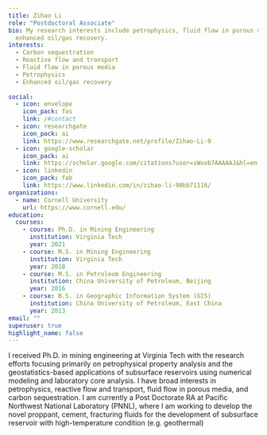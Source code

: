 ```yaml
---
title: Zihao Li
role: "Postdoctoral Associate"
bio: My research interests include petrophysics, fluid flow in porous media, and
  enhanced oil/gas recovery.
interests:
  - Carbon sequestration
  - Reactive flow and transport
  - Fluid flow in porous media
  - Petrophysics
  - Enhanced oil/gas recovery
  
social:
  - icon: envelope
    icon_pack: fas
    link: /#contact
  - icon: researchgate
    icon_pack: ai
    link: https://www.researchgate.net/profile/Zihao-Li-9
  - icon: google-scholar
    icon_pack: ai
    link: https://scholar.google.com/citations?user=sWxob7AAAAAJ&hl=en
  - icon: linkedin
    icon_pack: fab
    link: https://www.linkedin.com/in/zihao-li-90bb71116/
organizations:
  - name: Cornell University
    url: https://www.cornell.edu/
education:
  courses:
    - course: Ph.D. in Mining Engineering
      institution: Virginia Tech
      year: 2021
    - course: M.S. in Mining Engineering
      institution: Virginia Tech
      year: 2018
    - course: M.S. in Petroleum Engineering
      institution: China University of Petroleum, Beijing
      year: 2016
    - course: B.S. in Geographic Information System (GIS)
      institution: China University of Petroleum, East China
      year: 2013
email: ""
superuser: true
highlight_name: false
---
```

I received Ph.D. in mining engineering at Virginia Tech with the research efforts focusing primarily on petrophysical property analysis and the geostatistics-based applications of subsurface reservoirs using numerical modeling and laboratory core analysis. I have broad interests in petrophysics, reactive flow and transport, fluid flow in porous media, and carbon sequestration. I am currently a Post Doctorate RA at Pacific Northwest National Laboratory (PNNL), where I am working to develop the novel proppant, cement, fracturing fluids for the development of subsurface reservoir with high-temperature condition (e.g. geothermal)  
